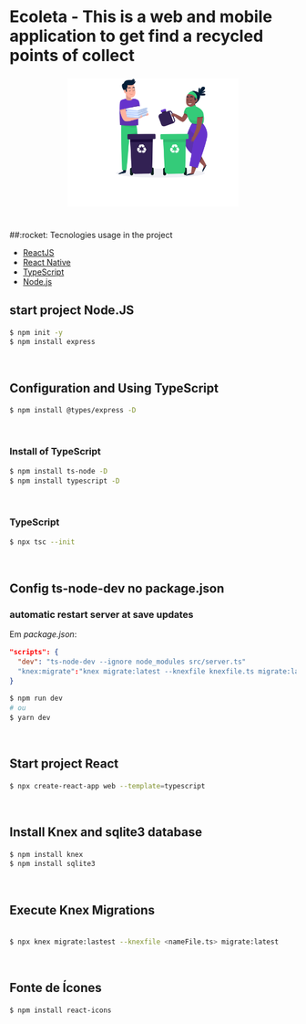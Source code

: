 # Ecoleta -  This is a web and mobile application to get find a  recycled points of collect
<h3 align="center">
    <img alt="Logo" title="#logo" width="300px" src="assets/home-background.svg">
    <br><br>
    
</h3>
##:rocket: Tecnologies usage in the project

- [ReactJS](https://reactjs.org/)
- [React Native](https://reactnative.dev/)
- [TypeScript](https://www.typescriptlang.org/)
- [Node.js](https://nodejs.org/en/)

## start project **Node.JS**

```bash
$ npm init -y
$ npm install express
```
<br/>

## Configuration and Using **TypeScript**
```bash
$ npm install @types/express -D
```
<br/>

### Install of TypeScript
```bash
$ npm install ts-node -D
$ npm install typescript -D
```
<br/>

### TypeScript
```bash
$ npx tsc --init
```
<br/>

## Config **ts-node-dev** no package.json
### automatic restart server at save updates
Em *package.json*:
```json
"scripts": {
  "dev": "ts-node-dev --ignore node_modules src/server.ts"
  "knex:migrate":"knex migrate:latest --knexfile knexfile.ts migrate:latest"
}
```
```bash
$ npm run dev
# ou
$ yarn dev
```
<br/>

## Start project React
```bash
$ npx create-react-app web --template=typescript
```
<br/>

## Install Knex and sqlite3 database
```bash
$ npm install knex
$ npm install sqlite3
```
<br/>

## Execute Knex Migrations
```bash

$ npx knex migrate:lastest --knexfile <nameFile.ts> migrate:latest
```
<br/>

## Fonte de Ícones
```bash
$ npm install react-icons
```

